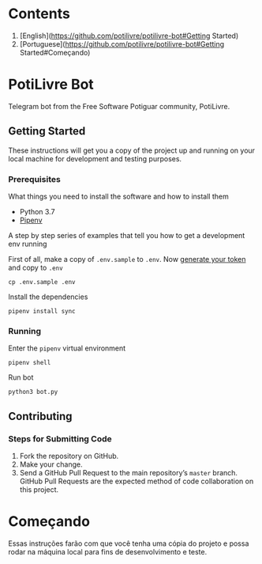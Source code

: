 # Contents
1. [English](https://github.com/potilivre/potilivre-bot#Getting Started)
2. [Portuguese](https://github.com/potilivre/potilivre-bot#Getting Started#Começando)

# PotiLivre Bot
Telegram bot from the Free Software Potiguar community, PotiLivre.

## Getting Started
These instructions will get you a copy of the project up and running on your local machine for development and testing purposes.

### Prerequisites

What things you need to install the software and how to install them
- Python 3.7
- [Pipenv](https://pipenv.readthedocs.io/en/latest/)

A step by step series of examples that tell you how to get a development env running

First of all, make a copy of `.env.sample` to `.env`. Now [generate your token](https://core.telegram.org/bots#6-botfather) and copy to `.env`

```
cp .env.sample .env
```

Install the dependencies

```
pipenv install sync
```

### Running

Enter the `pipenv` virtual environment

```
pipenv shell
```

Run bot

```
python3 bot.py
```


## Contributing


### Steps for Submitting Code

1. Fork the repository on GitHub.
2. Make your change.
3. Send a GitHub Pull Request to the main repository’s `master` branch. GitHub
Pull Requests are the expected method of code collaboration on this project.


# Começando
Essas instruções farão com que você tenha uma cópia do projeto e possa rodar
na máquina local para fins de desenvolvimento e teste.
